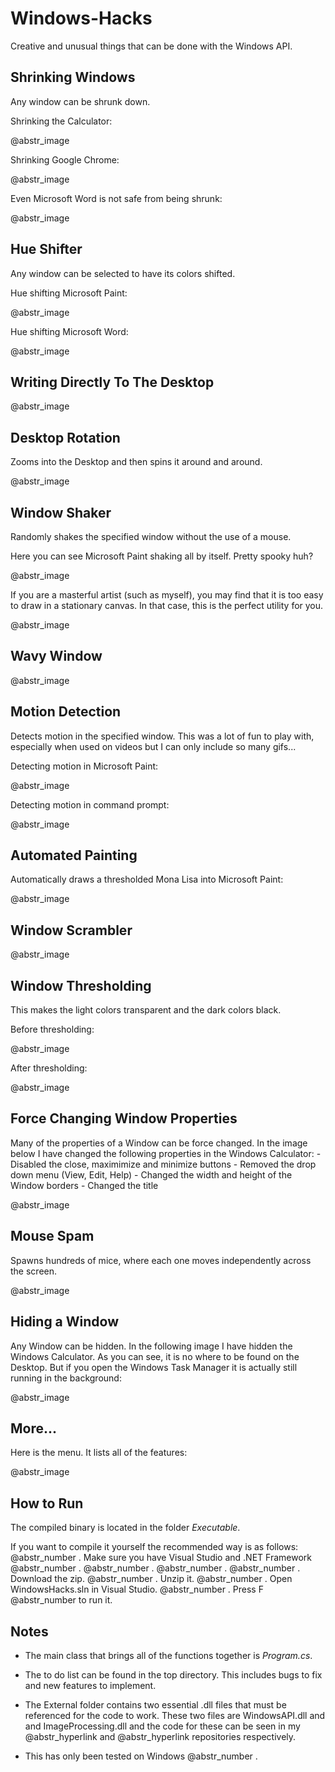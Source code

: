 # Windows-Hacks

Creative and unusual things that can be done with the Windows API.

## Shrinking Windows

Any window can be shrunk down.

Shrinking the Calculator:

@abstr_image 

Shrinking Google Chrome:

@abstr_image 

Even Microsoft Word is not safe from being shrunk:

@abstr_image 

## Hue Shifter

Any window can be selected to have its colors shifted. 

Hue shifting Microsoft Paint:

@abstr_image 

Hue shifting Microsoft Word:

@abstr_image 

## Writing Directly To The Desktop

@abstr_image 

## Desktop Rotation

Zooms into the Desktop and then spins it around and around.

@abstr_image 

## Window Shaker

Randomly shakes the specified window without the use of a mouse.

Here you can see Microsoft Paint shaking all by itself. Pretty spooky huh?

@abstr_image 

If you are a masterful artist (such as myself), you may find that it is too easy to draw in a stationary canvas. In that case, this is the perfect utility for you.

@abstr_image 

## Wavy Window

@abstr_image 

## Motion Detection

Detects motion in the specified window. This was a lot of fun to play with, especially when used on videos but I can only include so many gifs...

Detecting motion in Microsoft Paint:

@abstr_image 

Detecting motion in command prompt:

@abstr_image 

## Automated Painting

Automatically draws a thresholded Mona Lisa into Microsoft Paint:

@abstr_image 

## Window Scrambler

@abstr_image 

## Window Thresholding

This makes the light colors transparent and the dark colors black.

Before thresholding:

@abstr_image 

After thresholding:

@abstr_image 

## Force Changing Window Properties

Many of the properties of a Window can be force changed. In the image below I have changed the following properties in the Windows Calculator: \- Disabled the close, maximimize and minimize buttons \- Removed the drop down menu (View, Edit, Help) \- Changed the width and height of the Window borders \- Changed the title

@abstr_image 

## Mouse Spam

Spawns hundreds of mice, where each one moves independently across the screen.

@abstr_image 

## Hiding a Window

Any Window can be hidden. In the following image I have hidden the Windows Calculator. As you can see, it is no where to be found on the Desktop. But if you open the Windows Task Manager it is actually still running in the background:

@abstr_image 

## More...

Here is the menu. It lists all of the features:

@abstr_image 

## How to Run

The compiled binary is located in the folder _Executable_.

If you want to compile it yourself the recommended way is as follows: @abstr_number . Make sure you have Visual Studio and .NET Framework @abstr_number . @abstr_number . @abstr_number . @abstr_number . Download the zip. @abstr_number . Unzip it. @abstr_number . Open WindowsHacks.sln in Visual Studio. @abstr_number . Press F @abstr_number to run it.

## Notes

  * The main class that brings all of the functions together is _Program.cs_.

  * The to do list can be found in the top directory. This includes bugs to fix and new features to implement.

  * The External folder contains two essential .dll files that must be referenced for the code to work. These two files are WindowsAPI.dll and and ImageProcessing.dll and the code for these can be seen in my @abstr_hyperlink and @abstr_hyperlink repositories respectively. 

  * This has only been tested on Windows @abstr_number .



